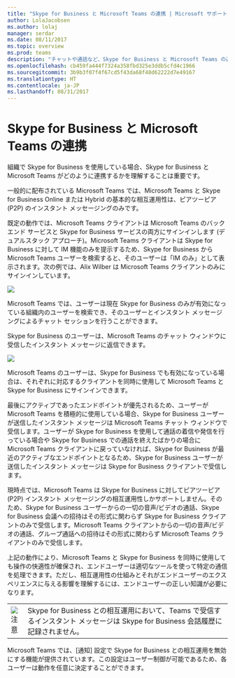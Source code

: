 ```yaml
---
title: "Skype for Business と Microsoft Teams の連携 | Microsoft サポート"
author: LolaJacobsen
ms.author: lolaj
manager: serdar
ms.date: 08/11/2017
ms.topic: overview
ms.prod: teams
description: "チャットや通話など、Skype for Business と Microsoft Teams の連携について説明します。"
ms.openlocfilehash: cb459fa444f7324a358fbd325e3ddb5cfd4c1966
ms.sourcegitcommit: 3b9b3f07f4f67cd5f43da68f48d62222d7e49167
ms.translationtype: HT
ms.contentlocale: ja-JP
ms.lasthandoff: 08/31/2017
---
```

<a name="how-skype-for-business-and-microsoft-teams-interact"></a>Skype for Business と Microsoft Teams の連携
===================================================

組織で Skype for Business を使用している場合、Skype for Business と Microsoft Teams がどのように連携するかを理解することは重要です。

一般的に配布されている Microsoft Teams では、Microsoft Teams と Skype for Business Online または Hybrid の基本的な相互運用性は、ピアツーピア (P2P) のインスタント メッセージングのみです。

既定の動作では、Microsoft Teams クライアントは Microsoft Teams のバックエンド サービスと Skype for Business サービスの両方にサインインします (デュアルスタック アプローチ)。Microsoft Teams クライアントは Skype for Business に対して IM 機能のみを提示するため、Skype for Business から Microsoft Teams ユーザーを検索すると、そのユーザーは「IM のみ」として表示されます。次の例では、Alix Wilber は Microsoft Teams クライアントのみにサインインしています。

![](media/Understand_how_Skype_for_Business_and_Microsoft_Teams_interact_image1.png)

Microsoft Teams では、ユーザーは現在 Skype for Business のみが有効になっている組織内のユーザーを検索でき、そのユーザーとインスタント メッセージングによるチャット セッションを行うことができます。

Skype for Business のユーザーは、Microsoft Teams のチャット ウィンドウに受信したインスタント メッセージに返信できます。

![](media/Understand_how_Skype_for_Business_and_Microsoft_Teams_interact_image2.png)

Microsoft Teams のユーザーは、Skype for Business でも有効になっている場合は、それぞれに対応するクライアントを同時に使用して Microsoft Teams と Skype for Business にサインインできます。

最後にアクティブであったエンドポイントが優先されるため、ユーザーが Microsoft Teams を積極的に使用している場合、Skype for Business ユーザーが送信したインスタント メッセージは Microsoft Teams チャット ウィンドウで受信します。ユーザーが Skype for Business を使用して通話の着信や発信を行っている場合や Skype for Business での通話を終えたばかりの場合に Microsoft Teams クライアントに戻っていなければ、Skype for Business が最近のアクティブなエンドポイントとなるため、Skype for Business ユーザーが送信したインスタント メッセージは Skype for Business クライアントで受信します。

現時点では、Microsoft Teams は Skype for Business に対してピアツーピア (P2P) インスタント メッセージングの相互運用性しかサポートしません。そのため、Skype for Business ユーザーからの一切の音声/ビデオの通話、Skype for Business 会議への招待はその形式に関わらず Skype for Business クライアントのみで受信します。Microsoft Teams クライアントからの一切の音声/ビデオの通話、グループ通話への招待はその形式に関わらず Microsoft Teams クライアントのみで受信します。

上記の動作により、Microsoft Teams と Skype for Business を同時に使用しても操作の快適性が確保され、エンドユーザーは適切なツールを使って特定の通信を処理できます。ただし、相互運用性の仕組みとそれがエンドユーザーのエクスペリエンスに与える影響を理解するには、エンドユーザーの正しい知識が必要になります。


|  |  |
|---------|---------|
|![](media/Understand_how_Skype_for_Business_and_Microsoft_Teams_interact_image3.png)<br>注意</br>      |Skype for Business との相互運用において、Teams で受信するインスタント メッセージは Skype for Business 会話履歴に記録されません。         |

Microsoft Teams では、[通知] 設定で Skype for Business との相互運用を無効にする機能が提供されています。この設定はユーザー制御が可能であるため、各ユーザーは動作を任意に決定することができます。
